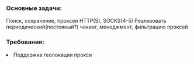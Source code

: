 ### Основные задачи:
Поиск, сохранение, проксей HTTP(S), SOCKS(4-5)
Реализовать периодический(постояный?) чекинг, менеджмент, фильтрацию проксей

### Требования:

<li>Поддержка геолокации прокси</li>
